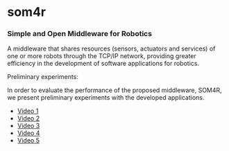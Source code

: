 # som4r
### Simple and Open Middleware for Robotics

A middleware that shares resources (sensors, actuators and services) of one or more robots through the TCP/IP network, providing greater efficiency in the development of software applications for robotics.

Preliminary experiments:

In order to evaluate the performance of the proposed middleware, SOM4R, we present preliminary experiments with the developed applications.

 * [Video 1](https://www.youtube.com/watch?v=G2iMuNAkWkE)
 * [Video 2](https://www.youtube.com/watch?v=bSoOqbzGmYQ)
 * [Video 3](https://www.youtube.com/watch?v=vqF8QrWX6LU)
 * [Video 4](https://www.youtube.com/watch?v=InUTArXFyMc)
 * [Video 5](https://www.youtube.com/watch?v=CSv3zVnXd0k)

